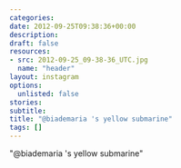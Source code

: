 ```yaml
---
categories:
date: 2012-09-25T09:38:36+00:00
description:
draft: false
resources:
- src: 2012-09-25_09-38-36_UTC.jpg
  name: "header"
layout: instagram
options:
  unlisted: false
stories:
subtitle:
title: "@biademaria 's yellow submarine"
tags: []
---
```


"@biademaria 's yellow submarine"
